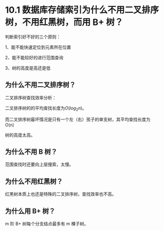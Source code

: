 # 10.1 数据库存储索引为什么不用二叉排序树，不用红黑树，而用 B+ 树？

判断索引好不好的三个原则：

1、能不能快速定位到元素所在位置

2、能不能较好的进行范围查询

3、树的高度是高还是低

## 为什么不用二叉排序树？

二叉排序树查找效率分析：

二叉排序树的的平均查找长度为$O(log_2n)$。

而二叉排序树最坏情况是只有一个左（右）孩子的单支树，其平均查找长度为 O(n)

树的高度太高。

## 为什么不用 B 树？

范围查找时还要向上层搜索，太慢。

## 为什么不用红黑树？

红黑树本质上也还是特殊的二叉排序树，查找效率也不高。

## 为什么用 B+ 树？

m 阶 B+ 树每个分支结点最多有 m 棵子树。

